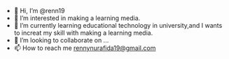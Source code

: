 - 👋 Hi, I’m @renn19
- 👀 I’m interested in making a learning media.
- 🌱 I’m currently learning educational technology in university,and I wants to increat my skill with making a learning media.
- 💞️ I’m looking to collaborate on  ...
- 📫 How to reach me rennynurafida19@gmail.com

<!---
renn19/renn19 is a ✨ special ✨ repository because its `README.md` (this file) appears on your GitHub profile.
You can click the Preview link to take a look at your changes.
--->
